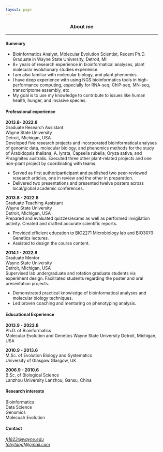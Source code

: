 ```yaml
---
layout: page
---
```


<div align="center"><h3>About me</h3></div>

----------------------

#### Summary


+ Bioinformatics Analyst, Molecular Evolution Scientist, Recent Ph.D. Graduate in Wayne State University, Detroit, MI
+ 8+ years of research experience in bioinformatical analyses, plant molecular evolutionary studies experience.
+ I am also familiar with molecular biology, and plant phenomics. 
+ I have deep experience with using NGS bioinformatics tools in high-performance computing, especially for RNA-seq, ChIP-seq, MN-seq, transcriptome assembly, etc. 
+ My goal is to use my knowledge to contribute to issues like human health, hunger, and invasive species.

#### Professional experience   
**2013.8- 2022.8**  
Graduate Research Assistant   
Wayne State University   
Detroit, Michigan, USA   
Developed five research projects and incorporated bioinformatical analyses of genomic data, molecular biology, and phenomics methods for the study of Arabidopsis thaliana, A. lyrata, Capsella rubella, Oryza sativa, and Phragmites australis. Executed three other plant-related projects and one non-plant project by coordinating with teams.  
*	Served as first author/participant and published two peer-reviewed research articles, one in review and the other in preparation.
*	Delivered two presentations and presented twelve posters across local/global academic conferences. 

**2013.8 - 2022.8**  
Graduate Teaching Assistant   
Wayne State University   
Detroit, Michigan, USA   
Prepared and evaluated quizzes/exams as well as performed invigilation activity. Created and drafted accurate scientific reports.  
*	Provided efficient education to BIO2271 Microbiology lab and BIO3070 Genetics lectures.
*	Assisted to design the course content.

**2014.1 - 2022.8**  
Graduate Mentor   
Wayne State University   
Detroit, Michigan, USA   
Supervised lab undergraduate and rotation graduate students via experiment design. Facilitated students regarding the poster and oral presentation projects. 
*	Demonstrated practical knowledge of bioinformatical analyses and molecular biology techniques. 
*	Led proven coaching and mentoring on phenotyping analysis.

#### Educational Experience   
**2013.9 - 2022.8**  
Ph.D. of Bioinformatics  
Molecular Evolution and Genetics 
Wayne State University
Detroit, Michigan, USA

**2010.9 - 2013.6**  
M.Sc. of Evolution Biology and Systematics  
University of Glasgow
Glasgow, UK

**2006.9 - 2010.6**  
B.Sc. of Biological Science  
Lanzhou University
Lanzhou, Gansu, China

#### Research interests   
Bioinformatics  
Data Science  
Genomics  
Molecualr Evolution

#### Contact   
*fj1823@wayne.edu*   
*tobytaogf@gmail.com*
